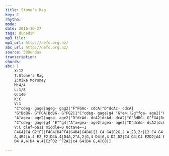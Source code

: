 ```yaml
---
title: Stone's Rag
key: C
rhythm: 
mode:
date: 2016-10-27
tags: dunedin
mp3_file:
mp3_url: http://nefc.org.nz/
abc_url: http://nefc.org.nz/
source: 50Dundas
transcription:
chords: 
abc: |
    X:12
    T:Stone's Rag
    Z:Mike Moroney
    M:4/4
    L:1/8
    Q:140
    K:C
    V:1
    "C"cdeg- gage|ageg- gag2|"F"FGAc- cdcA|"D"dcAc- cdcA|
    "G"BdBG- G^FGA|BdBG- G^FG2|1"C"cdeg- gage|g4 "G"e4:|2g^fga- age2|"C"c4z4||
    "A"agea- age2|agea- age2|"D"dcAd- dcA2|dcAd- dcA2|"G"BdBG- G^FGA|BdBG- G^FG2|
    "C"cdeg- gage|g4 "E"^g4|"A"a=gea- age2|agea- age2|"D"dcAd- dcA2|dcAd- dcA2|"Cdim"c'4 a4|"C"gage- edcA|"D"GAce- "G"ecd2|"C"c8|]
    V:C clef=bass middle=D Octave=-1
    C4G4|C4 G2^F2|F4C4|D4^F4|G4D4|G4D4|[1 C4 G4|C2G,2 A,2B,2:|[2 C4 G4|C4 G,2^G,2|
    A,4E4|A,4 E2_E2|D4A,4|D4A,2^A,2|G,4 D4|G,4 D2_D2|C4 G4|C4 E2D2|A4 E4|A4 E4|
    D4 A,4|D4 A,4|C2^D2 ^F2A2|c4 G4|D4 G,4|C8|]

---
```

